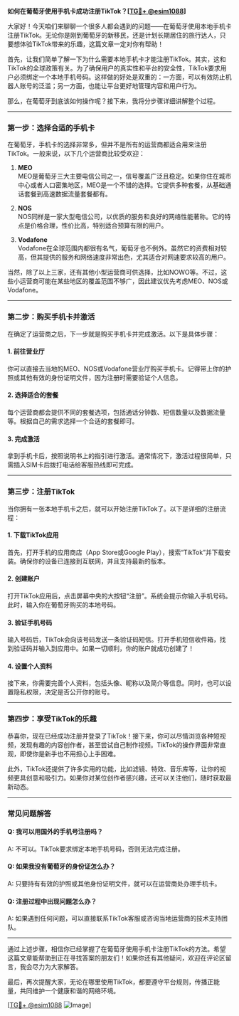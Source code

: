 **如何在葡萄牙使用手机卡成功注册TikTok？[[TG💪+ @esim1088](https://t.me/s/esim1088)]**

大家好！今天咱们来聊聊一个很多人都会遇到的问题——在葡萄牙使用本地手机卡注册TikTok。无论你是刚到葡萄牙的新移民，还是计划长期居住的旅行达人，只要想体验TikTok带来的乐趣，这篇文章一定对你有帮助！

首先，让我们简单了解一下为什么需要本地手机卡才能注册TikTok。其实，这和TikTok的全球政策有关。为了确保用户的真实性和平台的安全性，TikTok要求用户必须绑定一个本地手机号码。这样做的好处是双重的：一方面，可以有效防止机器人账号的泛滥；另一方面，也能让平台更好地管理内容和用户行为。

那么，在葡萄牙到底该如何操作呢？接下来，我将分步骤详细讲解整个过程。

---

### **第一步：选择合适的手机卡**

在葡萄牙，手机卡的选择非常多，但并不是所有的运营商都适合用来注册TikTok。一般来说，以下几个运营商比较受欢迎：

1. **MEO**  
   MEO是葡萄牙三大主要电信公司之一，信号覆盖广泛且稳定。如果你住在城市中心或者人口密集地区，MEO是一个不错的选择。它提供多种套餐，从基础通话套餐到高速数据流量套餐都有。

2. **NOS**  
   NOS同样是一家大型电信公司，以优质的服务和良好的网络性能著称。它的特点是价格合理，性价比高，特别适合预算有限的用户。

3. **Vodafone**  
   Vodafone在全球范围内都很有名气，葡萄牙也不例外。虽然它的资费相对较高，但其提供的服务和网络速度非常出色，尤其适合对网速要求较高的用户。

当然，除了以上三家，还有其他小型运营商可供选择，比如NOWO等。不过，这些小运营商可能在某些地区的覆盖范围不够广，因此建议优先考虑MEO、NOS或Vodafone。

---

### **第二步：购买手机卡并激活**

在确定了运营商之后，下一步就是购买手机卡并完成激活。以下是具体步骤：

#### **1. 前往营业厅**
你可以直接去当地的MEO、NOS或Vodafone营业厅购买手机卡。记得带上你的护照或其他有效的身份证明文件，因为注册时需要验证个人信息。

#### **2. 选择适合的套餐**
每个运营商都会提供不同的套餐选项，包括通话分钟数、短信数量以及数据流量等。根据自己的需求选择一个合适的套餐即可。

#### **3. 完成激活**
拿到手机卡后，按照说明书上的指引进行激活。通常情况下，激活过程很简单，只需插入SIM卡后拨打电话给客服热线即可完成。

---

### **第三步：注册TikTok**

当你拥有一张本地手机卡之后，就可以开始注册TikTok了。以下是详细的注册流程：

#### **1. 下载TikTok应用**
首先，打开手机的应用商店（App Store或Google Play），搜索“TikTok”并下载安装。确保你的设备已连接到互联网，并且支持最新的版本。

#### **2. 创建账户**
打开TikTok应用后，点击屏幕中央的大按钮“注册”。系统会提示你输入手机号码。此时，输入你在葡萄牙购买的本地号码。

#### **3. 验证手机号码**
输入号码后，TikTok会向该号码发送一条验证码短信。打开手机短信收件箱，找到验证码并输入到应用中。如果一切顺利，你的账户就成功创建了！

#### **4. 设置个人资料**
接下来，你需要完善个人资料，包括头像、昵称以及简介等信息。同时，也可以设置隐私权限，决定是否公开你的账号。

---

### **第四步：享受TikTok的乐趣**

恭喜你，现在已经成功注册并登录了TikTok！接下来，你可以尽情浏览各种短视频，发现有趣的内容创作者，甚至尝试自己制作视频。TikTok的操作界面非常直观，即使你是新手也不用担心上手困难。

此外，TikTok还提供了许多实用的功能，比如滤镜、特效、音乐库等，让你的视频更具创意和吸引力。如果你对某位创作者感兴趣，还可以关注他们，随时获取最新动态。

---

### **常见问题解答**

#### **Q: 我可以用国外的手机号注册吗？**
A: 不可以。TikTok要求绑定本地手机号码，否则无法完成注册。

#### **Q: 如果我没有葡萄牙的身份证怎么办？**
A: 只要持有有效的护照或其他身份证明文件，就可以在运营商处办理手机卡。

#### **Q: 注册过程中出现问题怎么办？**
A: 如果遇到任何问题，可以直接联系TikTok客服或咨询当地运营商的技术支持团队。

---

通过上述步骤，相信你已经掌握了在葡萄牙使用手机卡注册TikTok的方法。希望这篇文章能帮助到正在寻找答案的朋友们！如果你还有其他疑问，欢迎在评论区留言，我会尽力为大家解答。

最后，再次提醒大家，无论在哪里使用TikTok，都要遵守平台规则，传播正能量，共同维护一个健康和谐的网络环境。

[[TG💪+ @esim1088](https://t.me/s/esim1088) ![Image](https://i.postimg.cc/4NQfJmqS/Snipaste-2025-05-13-00-14-12.png)]